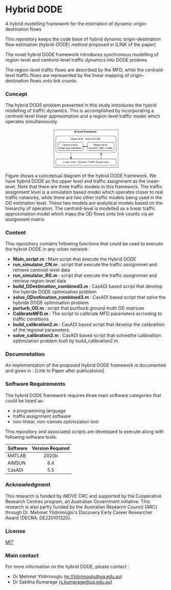 
# Hybrid DODE

A hybrid modelling framework for the estimation of dynamic origin-destination flows

This repository keeps the code base of hybrid dynamic origin-destination flow estimation (hybrid-DODE) method proposed in [LINK of the paper]

The novel hybrid DODE framework introduces synchronous modelling of region-level and centroid-level traffic dynamics into DODE prolems. 

The region-level traffic flows are described by the MFD, while the centroid-level traffic flows are represented by the linear mapping of origin-destination flows onto link counts.
### Concept

The hybrid DODE problem presented in this study introduces the hybrid modelling of traffic dynamics. This is accomplished by incorporating a centroid-level linear approximation and a region-level traffic model which operates simultaneously. 

<p align="center">
<img src="BilvFml.png " width="40%" height="40%">
</p>

Figure shows a conceptual diagram of the hybrid DODE framework. We have hybrid DODE as the upper level and traffic assignment as the lower-level. Note that there are three traffic models in this framework. The traffic assignment level is a simulation based model which operates closer to real traffic networks, while there are two other traffic models being used in the OD estimation level. These two models are analytical models based on the hierarchy of operation. The centroid-level is modelled as a linear traffic approximation model which maps the OD flows onto link counts via an assignment matrix.
### Content

This repositiory contains following functions that could be used to execute the hybrid-DODE in any urban network 

- **Main_script.m** : Main script that execute the Hybrid DODE
- **run_simulator_CN.m** : script that execute the traffic assignmnet and retrieve centroid-level data
- **run_simulator_RG.m** : script that execute the traffic assignmnet and retrieve region-level data
- **build_ODestimation_combined3.m** : CasADI based script that develop the hybride DODE optimisation problem
- **solve_ODestimation_combined3.m** : CasADI based script that solve the hybride DODE optimisation problem
- **purturb_OD.m** : script that purthurb ground-truth OD matrices
- **CalibrateMFD.m** : The script to calibrate MFD parameters acrroding to traffic conditions
- **build_calibration2.m** : CasADI based script that develop the calibraition of the regional parameters.
- **solve_calibration2.m** : CasADI based script that solvesthe calibraition optimization problem built by  build_calibration2.m.
### Documnetation

An implementation of the proposed Hybrid DODE framework is documented and given in :
[Link to Paper after publicatoion] 
### Software Requirements

The hybrid DODE framework requires three main software categories that could be listed as:

- a programming language
- traffis assignment software 
- non-linear, non-convex optimization tool

This repository and associated scripts are developed to execute along with following software tools.

| Software     | Version Required |
| :---         |    :----:        |  
| MATLAB       |    2020b        |
| AIMSUN       | 8.4              |
| CasADi       | 5.5             |


### Acknowledgment

This research is funded by iMOVE CRC and supported by the Cooperative Research Centres program, an Australian Government initiative. This research is also partly funded by the Australian Research Council (ARC) through Dr. Mehmet Yildirimoglu's Discovery Early Career Researcher Award (DECRA; DE220101320).
### License

[MIT](https://choosealicense.com/licenses/mit/)


### Main contact

For more information on the hybrid DODE, please contact : 

- Dr Mehmet Yildirimoglu (m.Yildirimoglu@uq.edu.au) 
- Dr Sakitha Kumarage (s.kumarage@uq.edu.au) 
